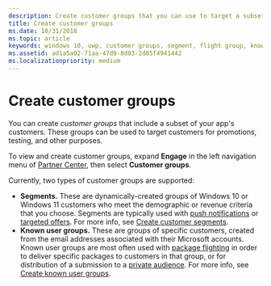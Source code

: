 ```yaml
---
description: Create customer groups that you can use to target a subset of your app's customer base for promotions, testing, or other purposes.
title: Create customer groups
ms.date: 10/31/2018
ms.topic: article
keywords: windows 10, uwp, customer groups, segment, flight group, known user group
ms.assetid: ad1a5a02-71aa-47d9-8d03-2d85f4941442
ms.localizationpriority: medium
---
```

# Create customer groups

You can create *customer groups* that include a subset of your app's customers. These groups can be used to target customers for promotions, testing, and other purposes.

To view and create customer groups, expand **Engage** in the left navigation menu of [Partner Center](https://partner.microsoft.com/dashboard), then select **Customer groups**.

Currently, two types of customer groups are supported:

- **Segments.** These are dynamically-created groups of Windows 10 or Windows 11 customers who meet the demographic or revenue criteria that you choose. Segments are typically used with [push notifications](send-push-notifications-to-your-apps-customers.md) or [targeted offers](use-targeted-offers-to-maximize-engagement-and-conversions.md). For more info, see [Create customer segments](create-customer-segments.md).
- **Known user groups.** These are groups of specific customers, created from the email addresses associated with their Microsoft accounts. Known user groups are most often used with [package flighting](package-flights.md) in order to deliver specific packages to customers in that group, or for distribution of a submission to a [private audience](publish-your-app/visibility-options.md?pivots=store-installer-msix#audience). For more info, see [Create known user groups](create-known-user-groups.md).
